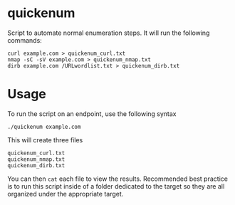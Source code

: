 # quickenum
Script to automate normal enumeration steps.
It will run the following commands:  
 ```
 curl example.com > quickenum_curl.txt  
nmap -sC -sV example.com > quickenum_nmap.txt  
dirb example.com /URLwordlist.txt > quickenum_dirb.txt
 ``` 


# Usage
To run the script on an endpoint, use the following syntax  

`./quickenum example.com`

This will create three files
```
quickenum_curl.txt
quickenum_nmap.txt
quickenum_dirb.txt
```

You can then `cat` each file to view the results. Recommended best practice is to run this script inside of a folder dedicated to the target so they are all organized under the appropriate target. 
